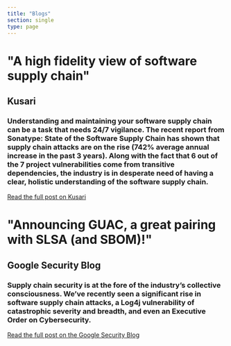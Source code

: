 ```yaml
---
title: "Blogs"
section: single
type: page
---
```


# "A high fidelity view of software supply chain"
## Kusari
### Understanding and maintaining your software supply chain can be a task that needs 24/7 vigilance. The recent report from Sonatype: State of the Software Supply Chain has shown that supply chain attacks are on the rise (742% average annual increase in the past 3 years). Along with the fact that 6 out of the 7 project vulnerabilities come from transitive dependencies, the industry is in desperate need of having a clear, holistic understanding of the software supply chain.
<a href="https://www.kusari.dev/blog/announcement_guac/" class="button">Read the full post on Kusari</a>

# "Announcing GUAC, a great pairing with SLSA (and SBOM)!"
## Google Security Blog
### Supply chain security is at the fore of the industry’s collective consciousness. We’ve recently seen a significant rise in software supply chain attacks, a Log4j vulnerability of catastrophic severity and breadth, and even an Executive Order on Cybersecurity.
<a href="https://security.googleblog.com/2022/10/announcing-guac-great-pairing-with-slsa.html" class="button">Read the full post on the Google Security Blog</a>
